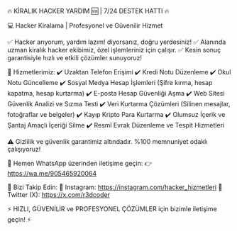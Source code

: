 🔥 KİRALIK HACKER YARDIM 🆘 | 7/24 DESTEK HATTI 🔥

💻 Hacker Kiralama | Profesyonel ve Güvenilir Hizmet

✅ Hacker arıyorum, yardım lazım! diyorsanız, doğru yerdesiniz!
✅ Alanında uzman kiralık hacker ekibimiz, özel işlemleriniz için çalışır.
✅ Kesin sonuç garantisiyle hızlı ve etkili çözümler sunuyoruz!

🔹 Hizmetlerimiz:
✔️ Uzaktan Telefon Erişimi
✔️ Kredi Notu Düzenleme
✔️ Okul Notu Güncelleme
✔️ Sosyal Medya Hesap İşlemleri (Şifre kırma, hesap kapatma, hesap kurtarma)
✔️ E-posta Hesap Güvenliği Aşma
✔️ Web Sitesi Güvenlik Analizi ve Sızma Testi
✔️ Veri Kurtarma Çözümleri (Silinen mesajlar, fotoğraflar ve belgeler)
✔️ Kayıp Kripto Para Kurtarma
✔️ Olumsuz İçerik ve Şantaj Amaçlı İçeriği Silme
✔️ Resmî Evrak Düzenleme ve Tespit Hizmetleri

⚠️ Gizlilik ve güvenlik garantimiz altındadır. %100 memnuniyet odaklı çalışıyoruz!

📌 Hemen WhatsApp üzerinden iletişime geçin:
👉 https://wa.me/905465920064

📢 Bizi Takip Edin:
📍 Instagram: https://instagram.com/hacker_hizmetleri
📍 Twitter (X): https://x.com/r3dcoder

⚡ HIZLI, GÜVENİLİR ve PROFESYONEL ÇÖZÜMLER için bizimle iletişime geçin! ⚡

